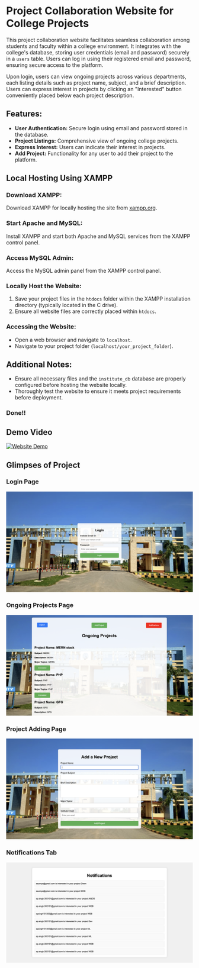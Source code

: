 # Project Collaboration Website for College Projects

This project collaboration website facilitates seamless collaboration among students and faculty within a college environment. It integrates with the college's database, storing user credentials (email and password) securely in a `users` table. Users can log in using their registered email and password, ensuring secure access to the platform.

Upon login, users can view ongoing projects across various departments, each listing details such as project name, subject, and a brief description. Users can express interest in projects by clicking an "Interested" button conveniently placed below each project description.

## Features:

- **User Authentication:** Secure login using email and password stored in the database.
- **Project Listings:** Comprehensive view of ongoing college projects.
- **Express Interest:** Users can indicate their interest in projects.
- **Add Project:** Functionality for any user to add their project to the platform.

## Local Hosting Using XAMPP

### Download XAMPP:

Download XAMPP for locally hosting the site from [xampp.org](https://xampp.org).

### Start Apache and MySQL:

Install XAMPP and start both Apache and MySQL services from the XAMPP control panel.

### Access MySQL Admin:

Access the MySQL admin panel from the XAMPP control panel.

### Locally Host the Website:

1. Save your project files in the `htdocs` folder within the XAMPP installation directory (typically located in the C drive).
2. Ensure all website files are correctly placed within `htdocs`.

### Accessing the Website:

- Open a web browser and navigate to `localhost`.
- Navigate to your project folder (`localhost/your_project_folder`).

## Additional Notes:

- Ensure all necessary files and the `institute_db` database are properly configured before hosting the website locally.
- Thoroughly test the website to ensure it meets project requirements before deployment.

### Done!!


## Demo Video
[![Website Demo](https://img.youtube.com/vi/86QF4AFVqB4/0.jpg)](https://www.youtube.com/watch?v=86QF4AFVqB4)



## Glimpses of Project

### Login Page
![Login Page](https://github.com/Saumya101203/Project-collaboration-website/blob/main/Pictures/Login%20Page.png)

### Ongoing Projects Page
![Ongoing Projects](https://github.com/Saumya101203/Project-collaboration-website/blob/main/Pictures/Ongoing%20Projects%20View%20Page.png)

### Project Adding Page
![Add Project](https://github.com/Saumya101203/Project-collaboration-website/blob/main/Pictures/Project%20Adding%20Page.png)

### Notifications Tab
![Notifications Tab](https://github.com/Saumya101203/Project-collaboration-website/blob/main/Pictures/Notifications%20Tab.png)



